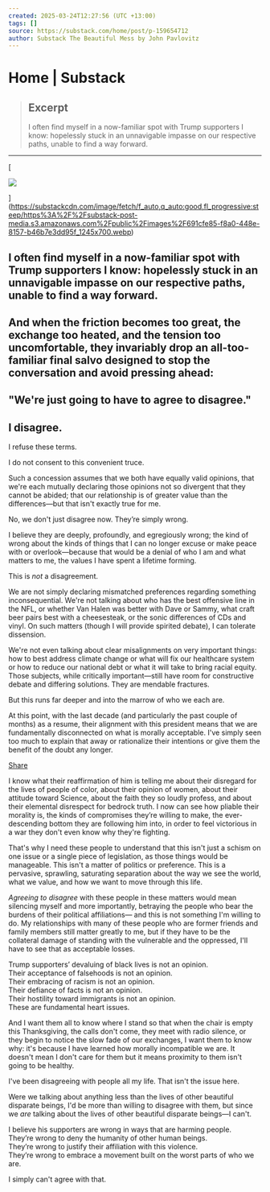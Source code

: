 ```yaml
---
created: 2025-03-24T12:27:56 (UTC +13:00)
tags: []
source: https://substack.com/home/post/p-159654712
author: Substack The Beautiful Mess by John Pavlovitz
---
```


# Home | Substack

> ## Excerpt
> I often find myself in a now-familiar spot with Trump supporters I know: hopelessly stuck in an unnavigable impasse on our respective paths, unable to find a way forward.

---
[

![](https://substackcdn.com/image/fetch/w_1456,c_limit,f_auto,q_auto:good,fl_progressive:steep/https%3A%2F%2Fsubstack-post-media.s3.amazonaws.com%2Fpublic%2Fimages%2F691cfe85-f8a0-448e-8157-b46b7e3dd95f_1245x700.webp)

](https://substackcdn.com/image/fetch/f_auto,q_auto:good,fl_progressive:steep/https%3A%2F%2Fsubstack-post-media.s3.amazonaws.com%2Fpublic%2Fimages%2F691cfe85-f8a0-448e-8157-b46b7e3dd95f_1245x700.webp)

## I often find myself in a now-familiar spot with Trump supporters I know: hopelessly stuck in an unnavigable impasse on our respective paths, unable to find a way forward.

## And when the friction becomes too great, the exchange too heated, and the tension too uncomfortable, they invariably drop an all-too-familiar final salvo designed to stop the conversation and avoid pressing ahead:

## "We're just going to have to agree to disagree."

## I disagree.

I refuse these terms.

I do not consent to this convenient truce.

Such a concession assumes that we both have equally valid opinions, that we're each mutually declaring those opinions not so divergent that they cannot be abided; that our relationship is of greater value than the differences—but that isn't exactly true for me.

No, we don't just disagree now. They’re simply wrong.

I believe they are deeply, profoundly, and egregiously wrong; the kind of wrong about the kinds of things that I can no longer excuse or make peace with or overlook—because that would be a denial of who I am and what matters to me, the values I have spent a lifetime forming.

This is _not_ a disagreement.

We are not simply declaring mismatched preferences regarding something inconsequential. We're not talking about who has the best offensive line in the NFL, or whether Van Halen was better with Dave or Sammy, what craft beer pairs best with a cheesesteak, or the sonic differences of CDs and vinyl. On such matters (though I will provide spirited debate), I can tolerate dissension.

We're not even talking about clear misalignments on very important things: how to best address climate change or what will fix our healthcare system or how to reduce our national debt or what it will take to bring racial equity. Those subjects, while critically important—still have room for constructive debate and differing solutions. They are mendable fractures.

But this runs far deeper and into the marrow of who we each are.

At this point, with the last decade (and particularly the past couple of months) as a resume, their alignment with this president means that we are fundamentally disconnected on what is morally acceptable. I've simply seen too much to explain that away or rationalize their intentions or give them the benefit of the doubt any longer.

[Share](https://johnpavlovitz.substack.com/p/we-dont-need-to-agree-to-disagree?utm_source=substack&utm_medium=email&utm_content=share&action=share)

I know what their reaffirmation of him is telling me about their disregard for the lives of people of color, about their opinion of women, about their attitude toward Science, about the faith they so loudly profess, and about their elemental disrespect for bedrock truth. I now can see how pliable their morality is, the kinds of compromises they’re willing to make, the ever-descending bottom they are following him into, in order to feel victorious in a war they don't even know why they're fighting.

That's why I need these people to understand that this isn't just a schism on one issue or a single piece of legislation, as those things would be manageable. This isn't a matter of politics or preference. This is a pervasive, sprawling, saturating separation about the way we see the world, what we value, and how we want to move through this life.

_Agreeing to disagree_ with these people in these matters would mean silencing myself and more importantly, betraying the people who bear the burdens of their political affiliations— and this is not something I'm willing to do. My relationships with many of these people who are former friends and family members still matter greatly to me, but if they have to be the collateral damage of standing with the vulnerable and the oppressed, I'll have to see that as acceptable losses.

Trump supporters’ devaluing of black lives is not an opinion.  
Their acceptance of falsehoods is not an opinion.  
Their embracing of racism is not an opinion.  
Their defiance of facts is not an opinion.  
Their hostility toward immigrants is not an opinion.  
These are fundamental heart issues.

And I want them all to know where I stand so that when the chair is empty this Thanksgiving, the calls don't come, they meet with radio silence, or they begin to notice the slow fade of our exchanges, I want them to know why: it's because I have learned how morally incompatible we are. It doesn't mean I don't care for them but it means proximity to them isn't going to be healthy.

I've been disagreeing with people all my life. That isn't the issue here.

Were we talking about anything less than the lives of other beautiful disparate beings, I'd be more than willing to disagree with them, but since we _are_ talking about the lives of other beautiful disparate beings—I can't.

I believe his supporters are wrong in ways that are harming people.  
They’re wrong to deny the humanity of other human beings.  
They’re wrong to justify their affiliation with this violence.  
They’re wrong to embrace a movement built on the worst parts of who we are.

I simply can't agree with that.
